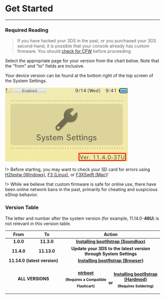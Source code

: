 # Get Started
---

### Required Reading

> If you have hacked your 3DS in the past, or you purchased your 3DS second-hand, it is possible that your console already has custom firmware. You should [check for CFW](checking-for-cfw) before proceeding.

Select the appropriate page for your version from the chart below. Note that the "from" and "to" fields are inclusive.

Your device version can be found at the bottom right of the top screen of the System Settings.

<img src="docs/assets/img/screenshots/system-version.png" alt="System Version">

!> Before starting, you may want to check your SD card for errors using [H2testw (Windows)](h2testw-(windows)), [F3 (Linux)](f3-(linux)), or [F3XSwift (Mac)](f3xswift-(mac))!

!> While we believe that custom firmware is safe for online use, there have been online network bans in the past, primarily for cheating and suspicious eShop behavior.

### Version Table

The letter and number after the system version (for example, 11.14.0-**46U**) is not relevant in this version table.

<table>
  <colgroup>
    <col span="1" style="width: 10%;">
    <col span="1" style="width: 10%;">
    <col span="1" style="width: 40%;">
  </colgroup>
  <thead>
    <tr>
      <th style="text-align: center">From</th>
      <th style="text-align: center">To</th>
      <th style="text-align: center">Action</th>
    </tr>
  </thead>
  <tbody>
    <tr>
      <td style="text-align: center; font-weight: bold;">1.0.0</td>
      <td style="text-align: center; font-weight: bold;">11.3.0</td>
      <td style="text-align: center; font-weight: bold;"><a href="#/soundhax/installing-boot9strap">Installing boot9strap (Soundhax)</a></td>
    </tr>
	<tr>
      <td style="text-align: center; font-weight: bold;">11.4.0</td>
      <td style="text-align: center; font-weight: bold;">11.13.0</td>
      <td style="text-align: center; font-weight: bold;">Update your 3DS to the latest version through System Settings</td>
    </tr>
    <tr>
      <td style="text-align: center; font-weight: bold;" colspan="2">11.14.0 (latest version)</td>
      <td style="text-align: center; font-weight: bold;"><a href="#/nbhax/installing-boot9strap">Installing boot9strap (Browser)</a></td>
    </tr>
    <tr>
      <td style="text-align: center; font-weight: bold;" colspan="2">ALL VERSIONS<br></td>
      <td style="text-align: center; font-weight: bold;"><p style="display: inline-block; margin-top: 1.3em; width: 47%"><a href="ntrboot">ntrboot</a><br><sub>(Requires a Compatible Flashcart)</sub></p><p style="display: inline-block; margin-top: 1.3em; vertical-align: super; width: 6%">or</p><p style="display: inline-block; margin-top: 1.3em; width: 47%"><a href="installing-boot9strap-(hardmod)">Installing boot9strap (Hardmod)</a><br><sub>(Requires Soldering)</sub></p></td>
    </tr>
  </tbody>
</table>
